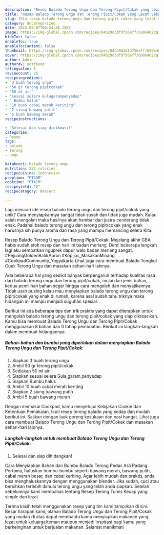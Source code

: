 ```yaml
---
description: "Resep Balado Terong Ungu dan Terong Pipit/Cokak yang Lezat Sekali"
title: "Resep Balado Terong Ungu dan Terong Pipit/Cokak yang Lezat Sekali"
slug: 1514-resep-balado-terong-ungu-dan-terong-pipit-cokak-yang-lezat-sekali
category: Uncategorized
date: 2022-08-07T00:54:30.156Z
image: https://img-global.cpcdn.com/recipes/04b29d3dfd756eff/680x482cq70/balado-terong-ungu-dan-terong-pipitcokak-foto-resep-utama.jpg
hideToc: false
enableToc: true
enableTocContent: false
thumbnail: https://img-global.cpcdn.com/recipes/04b29d3dfd756eff/680x482cq70/balado-terong-ungu-dan-terong-pipitcokak-foto-resep-utama.jpg
cover: https://img-global.cpcdn.com/recipes/04b29d3dfd756eff/680x482cq70/balado-terong-ungu-dan-terong-pipitcokak-foto-resep-utama.jpg
author: Admin
authorAv: notfound
ratingvalue: 5
reviewcount: 25
recipeingredient:
- "3 buah terong ungu"
- "50 gr terong pipitcokak"
- "50 ml air"
- "sesuai selera Gulagarampenyedap"
- " Bumbu halus"
- "10 buah cabai merah keriting"
- "2 siung bawang putih"
- "5 buah bawang merah"
recipeinstructions:

- "Selesai dan siap dinikmati!"
categories:
- Resep
tags:
- balado
- terong
- ungu

katakunci: balado terong ungu 
nutrition: 283 calories
recipecuisine: Indonesian
preptime: "PT33M"
cooktime: "PT41M"
recipeyield: "2"
recipecategory: Dessert

---
```





Lagi mencari ide resep balado terong ungu dan terong pipit/cokak yang unik? Cara menyiapkannya sangat tidak susah dan tidak juga mudah. Kalau salah mengolah maka hasilnya akan hambar dan justru cenderung tidak enak. Padahal balado terong ungu dan terong pipit/cokak yang enak harusnya sih punya aroma dan rasa yang mampu memancing selera Kita.





Resep Balado Terong Ungu dan Terong Pipit/Cokak. Mejelang akhir GBA habis sudah stok resep dan hari ini badan meriang. Demi beberapa langkah lagi aku sempatkan nguprek dapur walo badan meriang sangat. #PejuangGoldenBatikApron #Kopijos_MasakanMinang #CookpadCommunity_Yogyakarta Lihat juga cara membuat Balado Tongkol Cuek Terong Ungu dan masakan sehari-hari lainnya.

Ada beberapa hal yang sedikit banyak berpengaruh terhadap kualitas rasa dari balado terong ungu dan terong pipit/cokak, mulai dari jenis bahan, kedua pemilihan bahan segar hingga cara mengolah dan menyajikannya. Tidak usah pusing kalau mau menyiapkan balado terong ungu dan terong pipit/cokak yang enak di rumah, karena asal sudah tahu triknya maka hidangan ini mampu menjadi suguhan spesial.






Berikut ini ada beberapa tips dan trik praktis yang dapat diterapkan untuk mengolah balado terong ungu dan terong pipit/cokak yang siap dikreasikan. Kamu bisa membuat Balado Terong Ungu dan Terong Pipit/Cokak menggunakan 8 bahan dan 0 tahap pembuatan. Berikut ini langkah-langkah dalam membuat hidangannya.

<!--inarticleads1-->

##### Bahan-bahan dan bumbu yang diperlukan dalam menyiapkan Balado Terong Ungu dan Terong Pipit/Cokak:

1. Siapkan 3 buah terong ungu
1. Ambil 50 gr terong pipit/cokak
1. Sediakan 50 ml air
1. Siapkan sesuai selera Gula,garam,penyedap
1. Siapkan  Bumbu halus
1. Ambil 10 buah cabai merah keriting
1. Siapkan 2 siung bawang putih
1. Ambil 5 buah bawang merah


Dengan memakai Cookpad, kamu menyetujui Kebijakan Cookie dan Ketentuan Pemakaian. Ikuti resep terong balado yang sedap dan mudah berikut ini. Sajikan dengan lauk goreng kesukaan dan nasi hangat. Lihat juga cara membuat Balado Terong Ungu dan Terong Pipit/Cokak dan masakan sehari-hari lainnya. 

<!--inarticleads2-->

##### Langkah-langkah untuk membuat Balado Terong Ungu dan Terong Pipit/Cokak:


1. Selesai dan siap dihidangkan!

Cara Menyiapkan Bahan dan Bumbu Balado Terong Pedas Asli Padang. Pertama, haluskan bumbu-bumbu seperti bawang merah, bawang putih, cabai merah besar, dan cabai keriting. Agar lebih mudah dan praktis, anda bisa menghaluskannya dengan menggunakan blender. Jika sudah, cuci atau bersihkan terlebih dahulu terong ungu yang telah anda siapkan. Setelah sebelumnya kami membahas tentang Resep Terong Tumis Kecap yang simple dan lezat. 

Terima kasih telah menggunakan resep yang tim kami tampilkan di sini. Besar harapan kami, olahan Balado Terong Ungu dan Terong Pipit/Cokak yang mudah di atas dapat membantu kamu menyiapkan makanan yang lezat untuk keluarga/teman maupun menjadi inspirasi bagi kamu yang berkeinginan untuk berjualan makanan. Selamat menikmati
